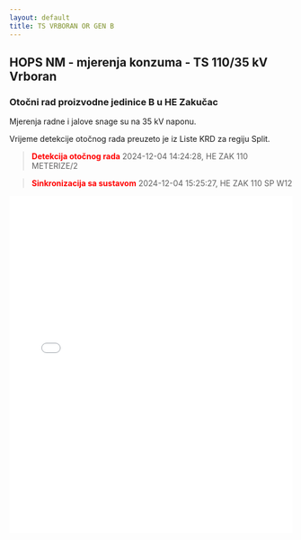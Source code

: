 ```yaml
---
layout: default
title: TS VRBORAN OR GEN B
---
```

## HOPS NM - mjerenja konzuma - TS 110/35 kV Vrboran

### Otočni rad proizvodne jedinice B u HE Zakučac

Mjerenja radne i jalove snage su na 35 kV naponu.

Vrijeme detekcije otočnog rada preuzeto je iz Liste KRD za regiju Split.

> **<font color="red">Detekcija otočnog rada</font>** 2024-12-04 14:24:28, HE ZAK 110 METERIZE/2

> **<font color="red">Sinkronizacija sa sustavom</font>** 2024-12-04 15:25:27, HE ZAK 110 SP W12


<div class="wide-graph">
    <iframe src="{{ site.baseurl }}/konzum/htmls/ts-vrboran-or-gen-b.html" width="100%" height="600px" frameborder="0"></iframe>
</div>